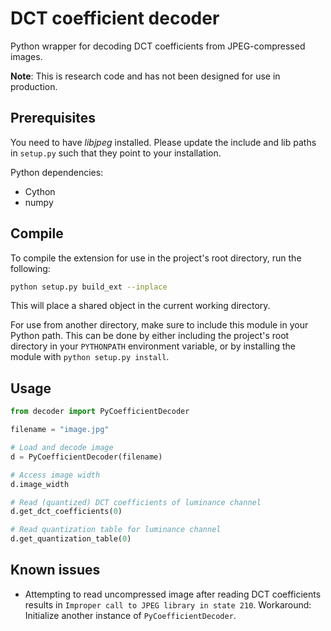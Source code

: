 # DCT coefficient decoder
Python wrapper for decoding DCT coefficients from JPEG-compressed images.

**Note**: This is research code and has not been designed for use in production.

## Prerequisites

You need to have *libjpeg* installed. Please update the include and lib paths in `setup.py` such that they point to your installation.

Python dependencies:
* Cython
* numpy

## Compile
To compile the extension for use in the project's root directory, run the following:
```bash
python setup.py build_ext --inplace
```

This will place a shared object in the current working directory.

For use from another directory, make sure to include this module in your Python path.
This can be done by either including the project's root directory in your `PYTHONPATH` environment variable, or by installing the module with `python setup.py install`.

## Usage
```python
from decoder import PyCoefficientDecoder 

filename = "image.jpg"

# Load and decode image
d = PyCoefficientDecoder(filename) 

# Access image width
d.image_width

# Read (quantized) DCT coefficients of luminance channel
d.get_dct_coefficients(0)

# Read quantization table for luminance channel
d.get_quantization_table(0)
```

## Known issues
* Attempting to read uncompressed image after reading DCT coefficients results in `Improper call to JPEG library in state 210`. Workaround: Initialize another instance of `PyCoefficientDecoder`.
